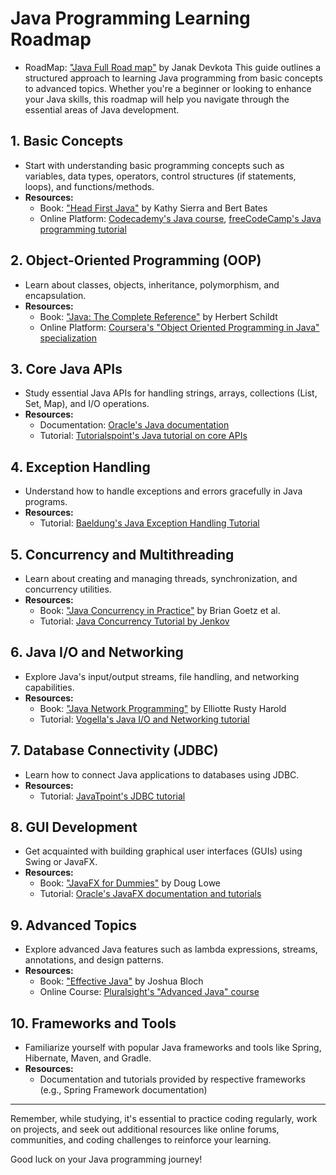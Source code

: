 # Java Programming Learning Roadmap
  - RoadMap: ["Java Full Road map"](https://whimsical.com/java-F3wA8hstGi42DU8BZrsCUL) by Janak Devkota 
This guide outlines a structured approach to learning Java programming from basic concepts to advanced topics. Whether you're a beginner or looking to enhance your Java skills, this roadmap will help you navigate through the essential areas of Java development.

## 1. Basic Concepts
- Start with understanding basic programming concepts such as variables, data types, operators, control structures (if statements, loops), and functions/methods.
- **Resources:**
  - Book: ["Head First Java"](https://www.oreilly.com/library/view/head-first-java/9780596009205/) by Kathy Sierra and Bert Bates
  - Online Platform: [Codecademy's Java course](https://www.codecademy.com/learn/learn-java), [freeCodeCamp's Java programming tutorial](https://www.freecodecamp.org/learn/)

## 2. Object-Oriented Programming (OOP)

- Learn about classes, objects, inheritance, polymorphism, and encapsulation.
- **Resources:**
  - Book: ["Java: The Complete Reference"](https://www.oreilly.com/library/view/java-the-complete/9780071606301/) by Herbert Schildt
  - Online Platform: [Coursera's "Object Oriented Programming in Java" specialization](https://www.coursera.org/specializations/object-oriented-programming-in-java)

## 3. Core Java APIs

- Study essential Java APIs for handling strings, arrays, collections (List, Set, Map), and I/O operations.
- **Resources:**
  - Documentation: [Oracle's Java documentation](https://docs.oracle.com/en/java/)
  - Tutorial: [Tutorialspoint's Java tutorial on core APIs](https://www.tutorialspoint.com/java/index.htm)

## 4. Exception Handling

- Understand how to handle exceptions and errors gracefully in Java programs.
- **Resources:**
  - Tutorial: [Baeldung's Java Exception Handling Tutorial](https://www.baeldung.com/java-exceptions)

## 5. Concurrency and Multithreading

- Learn about creating and managing threads, synchronization, and concurrency utilities.
- **Resources:**
  - Book: ["Java Concurrency in Practice"](https://www.oreilly.com/library/view/java-concurrency-in/9780132702256/) by Brian Goetz et al.
  - Tutorial: [Java Concurrency Tutorial by Jenkov](http://tutorials.jenkov.com/java-concurrency/index.html)

## 6. Java I/O and Networking

- Explore Java's input/output streams, file handling, and networking capabilities.
- **Resources:**
  - Book: ["Java Network Programming"](https://www.oreilly.com/library/view/java-network-programming/9781449357735/) by Elliotte Rusty Harold
  - Tutorial: [Vogella's Java I/O and Networking tutorial](https://www.vogella.com/tutorials/JavaIO/article.html)

## 7. Database Connectivity (JDBC)

- Learn how to connect Java applications to databases using JDBC.
- **Resources:**
  - Tutorial: [JavaTpoint's JDBC tutorial](https://www.javatpoint.com/java-jdbc)

## 8. GUI Development

- Get acquainted with building graphical user interfaces (GUIs) using Swing or JavaFX.
- **Resources:**
  - Book: ["JavaFX for Dummies"](https://www.dummies.com/programming/java/javafx-dummies-cheat-sheet/) by Doug Lowe
  - Tutorial: [Oracle's JavaFX documentation and tutorials](https://openjfx.io/)

## 9. Advanced Topics

- Explore advanced Java features such as lambda expressions, streams, annotations, and design patterns.
- **Resources:**
  - Book: ["Effective Java"](https://www.oreilly.com/library/view/effective-java/9780134686097/) by Joshua Bloch
  - Online Course: [Pluralsight's "Advanced Java" course](https://www.pluralsight.com/paths/java)

## 10. Frameworks and Tools

- Familiarize yourself with popular Java frameworks and tools like Spring, Hibernate, Maven, and Gradle.
- **Resources:**
  - Documentation and tutorials provided by respective frameworks (e.g., Spring Framework documentation)

---

Remember, while studying, it's essential to practice coding regularly, work on projects, and seek out additional resources like online forums, communities, and coding challenges to reinforce your learning.

Good luck on your Java programming journey!
